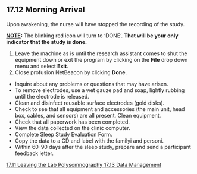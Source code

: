 ## 17.12 Morning Arrival

Upon awakening, the nurse will have stopped the recording of the study.

**<u>NOTE</u>:** The blinking red icon will turn to ‘DONE’. **That will be your only indicator that the study is done.**

1. Leave the machine as is until the research assistant comes to shut the equipment down or exit the program by clicking on the **File** drop down menu and select **Exit**.
2. Close profusion NetBeacon by clicking **Done**.

* Inquire about any problems or questions that may have arisen.
* To remove electrodes, use a wet gauze pad and soap, lightly rubbing until the electrode is released.
* Clean and disinfect reusable surface electrodes (gold disks).
* Check to see that all equipment and accessories (the main unit, head box, cables, and sensors) are all present. Clean equipment.
* Check that all paperwork has been completed.
* View the data collected on the clinic computer.
* Complete Sleep Study Evaluation Form.
* Copy the data to a CD and label with the familyi and personi.
* Within 60-90 days after the sleep study, prepare and send a participant feedback letter.


<div class="center">
<div class="btn-group">
  <a href=":pages_path:/manuals/polysomnography/17-11-leaving-lab.md" class="btn btn-default">
    <span class="glyphicon glyphicon-chevron-left"></span>
    17.11 Leaving the Lab
  </a>

  <a href=":pages_path:/manuals/polysomnography" class="btn btn-default">
    <span class="glyphicon glyphicon-chevron-up"></span>
    Polysomnography
  </a>

  <a href=":pages_path:/manuals/polysomnography/17-13-00-data-management.md" class="btn btn-success">
    17.13 Data Management
    <span class="glyphicon glyphicon-chevron-right"></span>
  </a>
</div>
</div>
